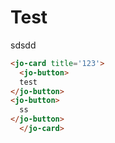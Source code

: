 # Test

sdsdd

```html
<jo-card title='123'>
  <jo-button>
  test
</jo-button>
<jo-button>
  ss
</jo-button>
  </jo-card>

```

